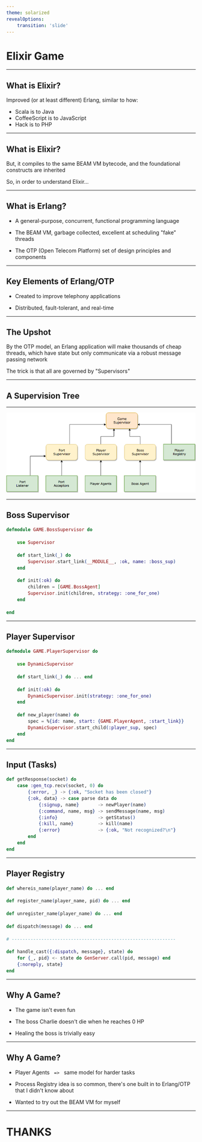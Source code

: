 ```yaml
---
theme: solarized
revealOptions:
    transition: 'slide'
---
```


# Elixir Game

---

## What is Elixir?

Improved (or at least different) Erlang, similar to how:
- Scala is to Java <!-- .element: class="fragment" -->
- CoffeeScript is to JavaScript <!-- .element: class="fragment" -->
- Hack is to PHP <!-- .element: class="fragment" -->

---

## What is Elixir?

But, it compiles to the same BEAM VM bytecode, and the foundational constructs are inherited

So, in order to understand Elixir... <!-- .element: class="fragment" -->

---

## What is Erlang?

- A general-purpose, concurrent, functional programming language <!-- .element: class="fragment" -->

- The BEAM VM, garbage collected, excellent at scheduling "fake" threads <!-- .element: class="fragment" -->

- The OTP (Open Telecom Platform) set of design principles and components <!-- .element: class="fragment" -->

---

## Key Elements of Erlang/OTP

- Created to improve telephony applications

- Distributed, fault-tolerant, and real-time

---

## The Upshot

By the OTP model, an Erlang application will make thousands of cheap threads, 
which have state but only communicate via a robust message passing network

The trick is that all are governed by "Supervisors" <!-- .element: class="fragment" -->

---

## A Supervision Tree

---

<img src="/proposal/diagram.png">

---

## Boss Supervisor

```Elixir
defmodule GAME.BossSupervisor do

	use Supervisor

	def start_link(_) do
		Supervisor.start_link(__MODULE__, :ok, name: :boss_sup)
	end

	def init(:ok) do
		children = [GAME.BossAgent]
		Supervisor.init(children, strategy: :one_for_one)
	end

end
```

---

## Player Supervisor

```Elixir
defmodule GAME.PlayerSupervisor do

	use DynamicSupervisor

	def start_link(_) do ... end

	def init(:ok) do
		DynamicSupervisor.init(strategy: :one_for_one)
	end

	def new_player(name) do
		spec = %{id: name, start: {GAME.PlayerAgent, :start_link}}
		DynamicSupervisor.start_child(:player_sup, spec)
	end
end
```

---

## Input (Tasks)

```Elixir
def getResponse(socket) do
	case :gen_tcp.recv(socket, 0) do
		{:error, _} -> {:ok, "Socket has been closed"}
		{:ok, data} -> case parse data do
			{:signup, name}       -> newPlayer(name)
			{:command, name, msg} -> sendMessage(name, msg)
			{:info}               -> getStatus()
			{:kill, name}         -> kill(name)
			{:error}              -> {:ok, "Not recognized?\n"}
		end
	end
end
```

---

## Player Registry

```Elixir
def whereis_name(player_name) do ... end

def register_name(player_name, pid) do ... end

def unregister_name(player_name) do ... end

def dispatch(message) do ... end

# -------------------------------------------------------------

def handle_cast({:dispatch, message}, state) do
	for {_, pid} <- state do GenServer.call(pid, message) end
	{:noreply, state}
end
```

---

## Why A Game?

- The game isn't even fun

- The boss Charlie doesn't die when he reaches 0 HP

- Healing the boss is trivially easy

---

## Why A Game?

- Player Agents &nbsp; `=>` &nbsp; same model for harder tasks 

- Process Registry idea is so common, there's one built in to Erlang/OTP that I didn't know about <!-- .element: class="fragment" -->

- Wanted to try out the BEAM VM for myself <!-- .element: class="fragment" -->

---

# THANKS









